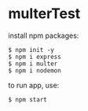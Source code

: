 # multerTest

install npm packages:

```shell
$ npm init -y
$ npm i express
$ npm i multer
$ npm i nodemon
```

to run app, use:

```shell
$ npm start
```
